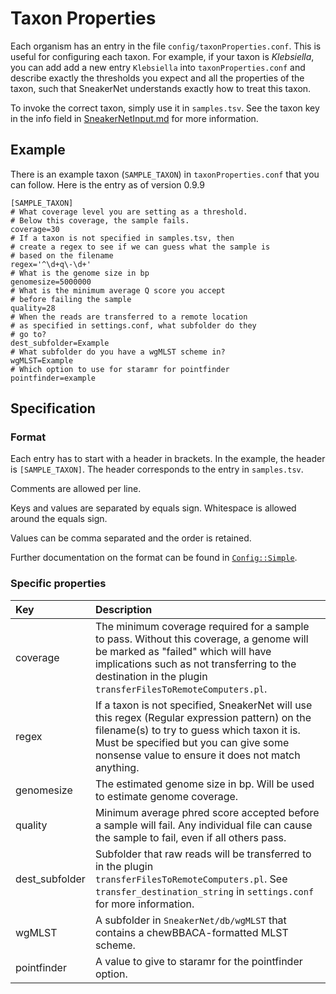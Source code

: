 # Taxon Properties

Each organism has an entry in the file `config/taxonProperties.conf`.
This is useful for configuring each taxon.
For example, if your taxon is _Klebsiella_, you can add add a new entry 
`Klebsiella` into `taxonProperties.conf` and describe exactly the
thresholds you expect and all the properties of the taxon, such that
SneakerNet understands exactly how to treat this taxon.

To invoke the correct taxon, simply use it in `samples.tsv`.
See the taxon key in the info field in [SneakerNetInput.md](SneakerNetInput.md) for more information.

## Example

There is an example taxon (`SAMPLE_TAXON`) in `taxonProperties.conf` that you can follow.
Here is the entry as of version 0.9.9

    [SAMPLE_TAXON]
    # What coverage level you are setting as a threshold.
    # Below this coverage, the sample fails.
    coverage=30
    # If a taxon is not specified in samples.tsv, then
    # create a regex to see if we can guess what the sample is
    # based on the filename
    regex='^\d+q\-\d+'
    # What is the genome size in bp
    genomesize=5000000
    # What is the minimum average Q score you accept
    # before failing the sample
    quality=28
    # When the reads are transferred to a remote location
    # as specified in settings.conf, what subfolder do they
    # go to?
    dest_subfolder=Example
    # What subfolder do you have a wgMLST scheme in?
    wgMLST=Example
    # Which option to use for staramr for pointfinder
    pointfinder=example

## Specification

### Format

Each entry has to start with a header in brackets. In the example, the header is `[SAMPLE_TAXON]`.
The header corresponds to the entry in `samples.tsv`.

Comments are allowed per line.

Keys and values are separated by equals sign. Whitespace is allowed around the equals sign.

Values can be comma separated and the order is retained.

Further documentation on the format can be found in [`Config::Simple`](https://metacpan.org/pod/Config::Simple).

### Specific properties

| Key            | Description |
|:---------------|:------------|
|coverage        |The minimum coverage required for a sample to pass. Without this coverage, a genome will be marked as "failed" which will have implications such as not transferring to the destination in the plugin `transferFilesToRemoteComputers.pl`.|
|regex           | If a taxon is not specified, SneakerNet will use this regex (Regular expression pattern) on the filename(s) to try to guess which taxon it is. Must be specified but you can give some nonsense value to ensure it does not match anything. |
|genomesize      | The estimated genome size in bp. Will be used to estimate genome coverage.|
|quality         | Minimum average phred score accepted before a sample will fail. Any individual file can cause the sample to fail, even if all others pass.|
|dest_subfolder  | Subfolder that raw reads will be transferred to in the plugin `transferFilesToRemoteComputers.pl`. See `transfer_destination_string` in `settings.conf` for more information. |
|wgMLST          | A subfolder in `SneakerNet/db/wgMLST` that contains a chewBBACA-formatted MLST scheme.|
|pointfinder     | A value to give to staramr for the pointfinder option.|


